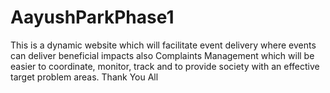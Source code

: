 # AayushParkPhase1
This is a dynamic website which will facilitate event delivery where events can deliver beneficial impacts also Complaints Management which will be easier to coordinate, monitor, track and to provide society with an effective  target problem areas.
Thank You All
